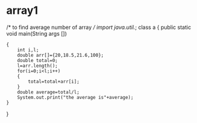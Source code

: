 # array1
/* to find average number of array */
import java.util.*;
class a
{
    public static void main(String args [])
    
    {
        int i,l;
        double arr[]={20,18.5,21.6,100};
        double total=0;
        l=arr.length();
        for(i=0;i<l;i++)
        {
            total=total+arr[i];
        }
        double average=total/l;
        System.out.print("the average is"+average);
    }
}
